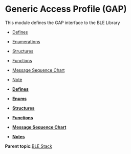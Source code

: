 # Generic Access Profile \(GAP\)

This module defines the GAP interface to the BLE Library

-   [Defines](GUID-FB430BFE-A9A9-473D-A588-1240BBD25ADD.md)
-   [Enumerations](GUID-F6E60391-56F0-46B8-A383-2A674277A894.md)
-   [Structures](GUID-A15AC144-CD72-427A-B096-33FC1E7FEA88.md)
-   [Functions](GUID-D235316A-5434-4ADA-AEF5-10D073D0126B.md)
-   [Message Sequence Chart](GUID-1A7E8B4B-B471-43E1-BC73-81D705900D18.md)
-   [Note](GUID-54ACB83D-103B-4CF5-8456-9144EE0AFEED.md)

-   **[Defines](GUID-FB430BFE-A9A9-473D-A588-1240BBD25ADD.md)**  

-   **[Enums](GUID-F6E60391-56F0-46B8-A383-2A674277A894.md)**  

-   **[Structures](GUID-A15AC144-CD72-427A-B096-33FC1E7FEA88.md)**  

-   **[Functions](GUID-D235316A-5434-4ADA-AEF5-10D073D0126B.md)**  

-   **[Message Sequence Chart](GUID-1A7E8B4B-B471-43E1-BC73-81D705900D18.md)**  

-   **[Notes](GUID-54ACB83D-103B-4CF5-8456-9144EE0AFEED.md)**  


**Parent topic:**[BLE Stack](GUID-BCDDE166-F3AD-498B-9900-257827609467.md)

